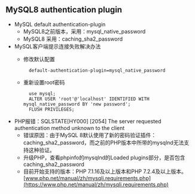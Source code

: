 ## MySQL8 authentication plugin
- MySQL default authentication-plugin
	- MySQL8之前版本，采用：mysql_native_password
	- MySQL8 采用：caching_sha2_password
- MySQL客户端提示连接失败解决办法
	- 修改默认配置
	
    		default-authentication-plugin=mysql_native_password
    - 重新设置root密码
    
    		use mysql;
            ALTER USER 'root'@'localhost' IDENTIFIED WITH mysql_native_password BY 'new password';
            FLUSH PRIVILEGES;
- PHP报错：SQLSTATE[HY000] [2054] The server requested authentication method unknown to the client
	- 错误原因：由于MySQL 8默认使用了新的密码验证插件：caching_sha2_password，而之前的PHP版本中所带的mysqlnd无法支持这种验证。
	- 升级PHP，查看phpinfo的mysqlnd的Loaded plugins部分，是否包含caching_sha2_password
	- 目前开始支持的版本：PHP 7.1.16及以上版本和PHP 7.2.4及以上版本。[www.php.net/manual/zh/mysqli.requirements.php](https://www.php.net/manual/zh/mysqli.requirements.php)